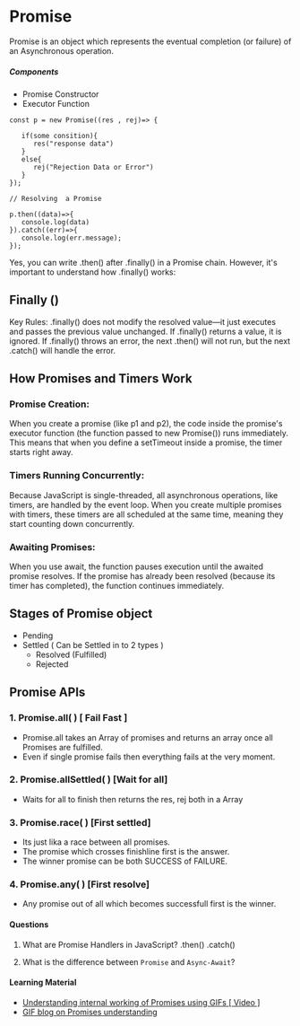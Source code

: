 # Promise

Promise is an object which represents the eventual completion (or failure)  of an Asynchronous operation.
##### Components
- Promise Constructor
- Executor Function
```
const p = new Promise((res , rej)=> {

   if(some consition){
      res("response data")
   }
   else{
      rej("Rejection Data or Error")
   }
});

// Resolving  a Promise

p.then((data)=>{
   console.log(data)
}).catch((err)=>{
   console.log(err.message);
});
```
Yes, you can write .then() after .finally() in a Promise chain. However, it's important to understand how .finally() works:
## Finally ()
Key Rules:
.finally() does not modify the resolved value—it just executes and passes the previous value unchanged.
If .finally() returns a value, it is ignored.
If .finally() throws an error, the next .then() will not run, but the next .catch() will handle the error.


## How Promises and Timers Work
### Promise Creation: 
When you create a promise (like p1 and p2), the code inside the promise's executor function (the function passed to new Promise()) runs immediately. This means that when you define a setTimeout inside a promise, the timer starts right away.

### Timers Running Concurrently:
 Because JavaScript is single-threaded, all asynchronous operations, like timers, are handled by the event loop. When you create multiple promises with timers, these timers are all scheduled at the same time, meaning they start counting down concurrently.

### Awaiting Promises:
When you use await, the function pauses execution until the awaited promise resolves. If the promise has already been resolved (because its timer has completed), the function continues immediately. 

## Stages of Promise object
- Pending
- Settled ( Can be Settled in to 2 types )
   - Resolved (Fulfilled)
   - Rejected

## Promise APIs


### 1. Promise.all( ) [ Fail Fast ]

- Promise.all takes an Array of promises and returns an array once all Promises are fulfilled.
- Even if single promise fails then everything fails at the very moment.

### 2. Promise.allSettled( ) [Wait for all]
- Waits for all to finish then returns the res, rej both in a Array

### 3. Promise.race( ) [First settled] 
- Its just lika a race between all promises.
- The promise which crosses finishline first is the answer.
- The winner promise can be both SUCCESS of FAILURE.

### 4. Promise.any( ) [First resolve]
- Any promise out of all which becomes successfull first is the winner.




#### Questions 
1. What are Promise Handlers in JavaScript?
   .then()   .catch()

2. What is the difference between `Promise` and `Async-Await`?
   



#### Learning Material

- [Understanding internal working of Promises using GIFs [ Video ]](https://www.youtube.com/watch?v=Xs1EMmBLpn4)
- [GIF blog on Promises understanding](https://web.archive.org/web/20230325052017/https://dev.to/lydiahallie/javascript-visualized-promises-async-await-5gke)